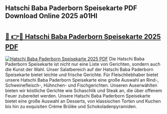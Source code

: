 ## Hatschi Baba Paderborn Speisekarte PDF Download Online 2025 a01HI

# <h2><a href="http://gca9goq.nevu.top/?p=Hatschi+Baba+Paderborn+Speisekarte">🔗 👉🔴 Hatschi Baba Paderborn Speisekarte 2025 PDF</a></h2>

[![Hatschi Baba Paderborn Speisekarte 2025 PDF](https://i.imgur.com/dBaPXMq.png)](http://gca9goq.nevu.top/?p=Hatschi+Baba+Paderborn+Speisekarte)
Die Hatschi Baba Paderborn Speisekarte ist nicht nur eine Liste von Gerichten, sondern auch die Kunst der Wahl. Unser Salatbereich auf der Hatschi Baba Paderborn Speisekarte bietet leichte und frische Gerichte. Für Fleischliebhaber bietet unsere Hatschi Baba Paderborn Speisekarte eine große Auswahl an Rind-, Schweinefleisch-, Hühnchen- und Fischgerichten. Unseren Auserwählten bieten wir köstliche Gerichte wie Schaschlik und Steak an, die über offenem Feuer zubereitet werden. Unsere Hatschi Baba Paderborn Speisekarte bietet eine große Auswahl an Desserts, von klassischen Torten und Kuchen bis hin zu exquisiten Crème Brûlée und Schokoladenpyramiden.
